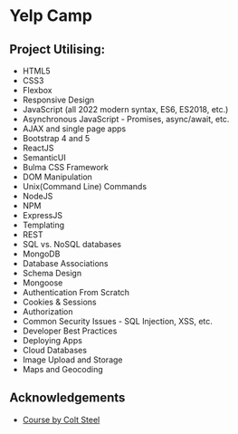 # Yelp Camp

## Project Utilising:
-    HTML5
-    CSS3
-    Flexbox
-    Responsive Design
-    JavaScript (all 2022 modern syntax, ES6, ES2018, etc.)
-    Asynchronous JavaScript - Promises, async/await, etc.
-    AJAX and single page apps
-    Bootstrap 4 and 5
-    ReactJS
-    SemanticUI
-    Bulma CSS Framework
-    DOM Manipulation
-    Unix(Command Line) Commands
-    NodeJS
-    NPM
-    ExpressJS
-    Templating
-    REST
-    SQL vs. NoSQL databases
-    MongoDB
-    Database Associations
-    Schema Design
-    Mongoose
-    Authentication From Scratch
-    Cookies & Sessions
-    Authorization
-    Common Security Issues - SQL Injection, XSS, etc.
-    Developer Best Practices
-    Deploying Apps
-    Cloud Databases
-    Image Upload and Storage
-    Maps and Geocoding 

## Acknowledgements

 - [Course by Colt Steel](https://www.udemy.com/course/the-web-developer-bootcamp/)
